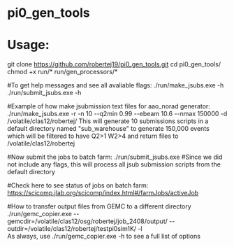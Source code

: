 # pi0_gen_tools
# Usage:

git clone https://github.com/robertej19/pi0_gen_tools.git
cd pi0_gen_tools/
chmod +x run/* run/gen_processors/*

#To get help messages and see all avaliable flags:
./run/make_jsubs.exe -h
./run/submit_jsubs.exe -h

#Example of how make jsubmission text files for aao_norad generator:
./run/make_jsubs.exe -r -n 10 --q2min 0.99 --ebeam 10.6 --nmax 150000 -d /volatile/clas12/robertej/
This will generate 10 submissions scripts in a default directory named "sub_warehouse" to generate 150,000 events which will be filtered to have Q2>1 W2>4 and return files to /volatile/clas12/robertej

#Now submit the jobs to batch farm:
./run/submit_jsubs.exe 
#Since we did not include any flags, this will process all jsub submission scripts from the default directory

#Check here to see status of jobs on batch farm:
https://scicomp.jlab.org/scicomp/index.html#/farmJobs/activeJob

#How to transfer output files from GEMC to a different directory
./run/gemc_copier.exe --gemcdir=/volatile/clas12/osg/robertej/job_2408/output/ --outdir=/volatile/clas12/robertej/testpi0sim1K/ -l  
As always, use ./run/gemc_copier.exe -h to see a full list of options
